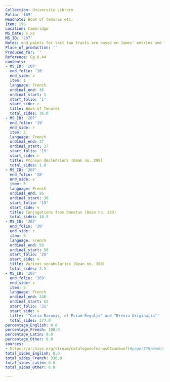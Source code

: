 ```yaml
---
Collection: University Library
Folia: '169'
Headnote: Book of tenures etc.
Item: 196
Location: Cambridge
MS_Date: s.xv
MS_ID: '207'
Notes: end points for last two tracts are based on James' entries and therefore approximate
Place_of_production: ''
Produced_for: ''
Reference: Gg.6.44
contents:
- MS_ID: '207'
  end_folio: '18'
  end_side: v
  item: 1
  language: French
  ordinal_end: 36
  ordinal_start: 1
  start_folio: '1'
  start_side: r
  title: Book of Tenures
  total_sides: 36.0
- MS_ID: '207'
  end_folio: '19'
  end_side: r
  item: 2
  language: French
  ordinal_end: 37
  ordinal_start: 37
  start_folio: '19'
  start_side: r
  title: Pronoun declensions (Dean no. 298)
  total_sides: 1.0
- MS_ID: '207'
  end_folio: '28'
  end_side: v
  item: 3
  language: French
  ordinal_end: 56
  ordinal_start: 38
  start_folio: '19'
  start_side: v
  title: Conjugations from Donatus (Dean no. 293)
  total_sides: 18.5
- MS_ID: '207'
  end_folio: '30'
  end_side: r
  item: 4
  language: French
  ordinal_end: 59
  ordinal_start: 56
  start_folio: '28'
  start_side: v
  title: Various vocabularies (Dean no. 300)
  total_sides: 3.5
- MS_ID: '207'
  end_folio: '169'
  end_side: v
  item: 5
  language: French
  ordinal_end: 338
  ordinal_start: 62
  start_folio: '31'
  start_side: v
  title: '"Curia Baronis, et Eciam Regalis" and "Brevia Originalia"'
  total_sides: 277.0
percentage_English: 0.0
percentage_French: 100.0
percentage_Latin: 0.0
percentage_Other: 0.0
sources:
- https://archive.org/stream/catalogueofmanus03cambuoft#page/235/mode/1up
total_sides_English: 0.0
total_sides_French: 336.0
total_sides_Latin: 0.0
total_sides_Other: 0.0

---
```

